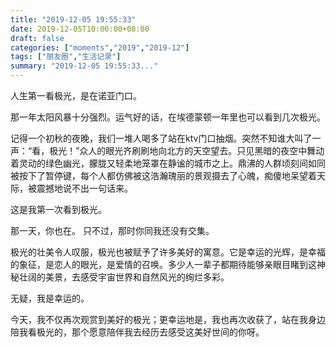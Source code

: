 ```yaml
---
title: "2019-12-05 19:55:33"
date: 2019-12-05T10:00:00+08:00
draft: false
categories: ["moments","2019","2019-12"]
tags: ["朋友圈","生活记录"]
summary: "2019-12-05 19:55:33..."
---
```


人生第一看极光，是在诺亚门口。

那一年太阳风暴十分强烈。运气好的话，在埃德蒙顿一年里也可以看到几次极光。

记得一个初秋的夜晚，我们一堆人喝多了站在ktv门口抽烟。突然不知谁大叫了一声：“看，极光！”众人的眼光齐刷刷地向北方的天空望去。只见黑暗的夜空中舞动着灵动的绿色幽光，朦胧又轻柔地笼罩在静谧的城市之上。鼎沸的人群顷刻间如同被按下了暂停键，每个人都仿佛被这浩瀚瑰丽的景观摄去了心魄，痴傻地呆望着天际，被震撼地说不出一句话来。

这是我第一次看到极光。

那一天，你也在。
只不过，那时你同我还没有交集。

极光的壮美令人叹服，极光也被赋予了许多美好的寓意。它是幸运的光辉，是幸福的象征，是恋人的眼光，是爱情的召唤。多少人一辈子都期待能够亲眼目睹到这神秘壮阔的美景，去感受宇宙世界和自然风光的绚烂多彩。

无疑，我是幸运的。

今天，我不仅再次观赏到美好的极光；更幸运地是，我也再次收获了，站在我身边陪我看极光的，那个愿意陪伴我去经历去感受这美好世间的你呀。

